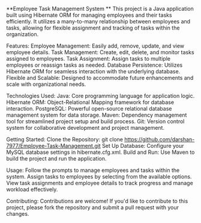 **Employee Task Management System
**
This project is a Java application built using Hibernate ORM for managing employees and their tasks efficiently. It utilizes a many-to-many relationship between employees and tasks, allowing for flexible assignment and tracking of tasks within the organization.

Features:
Employee Management: Easily add, remove, update, and view employee details.
Task Management: Create, edit, delete, and monitor tasks assigned to employees.
Task Assignment: Assign tasks to multiple employees or reassign tasks as needed.
Database Persistence: Utilizes Hibernate ORM for seamless interaction with the underlying database.
Flexible and Scalable: Designed to accommodate future enhancements and scale with organizational needs.

Technologies Used:
Java: Core programming language for application logic.
Hibernate ORM: Object-Relational Mapping framework for database interaction.
PostgreSQL: Powerful open-source relational database management system for data storage.
Maven: Dependency management tool for streamlined project setup and build process.
Git: Version control system for collaborative development and project management.

Getting Started:
Clone the Repository: git clone https://github.com/darshan-7977/Employee-Task-Management.git
Set Up Database: Configure your MySQL database settings in hibernate.cfg.xml.
Build and Run: Use Maven to build the project and run the application.

Usage:
Follow the prompts to manage employees and tasks within the system.
Assign tasks to employees by selecting from the available options.
View task assignments and employee details to track progress and manage workload effectively.

Contributing:
Contributions are welcome! If you'd like to contribute to this project, please fork the repository and submit a pull request with your changes.
